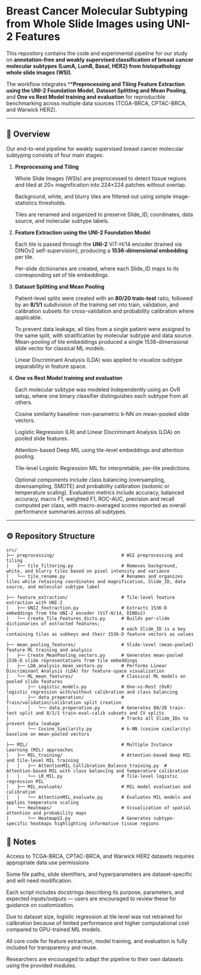 # Breast Cancer Molecular Subtyping from Whole Slide Images using UNI-2 Features

This repository contains the code and experimental pipeline for our study on **annotation-free and weakly supervised classification of breast cancer molecular subtypes (LumA, LumB, Basal, HER2) from histopathology whole slide images (WSI)**. 

The workflow integrates ****Preprocessing and Tiling** **Feature Extraction using the UNI-2 Foundation Model**, **Dataset Splitting and Mean Pooling**, and **One vs Rest Model training and evaluation** for reproducible benchmarking across multiple data sources (TCGA-BRCA, CPTAC-BRCA, and Warwick HER2).

---

## 🧩 Overview

Our end-to-end pipeline for weakly supervised breast cancer molecular subtyping consists of four main stages:

1. **Preprocessing and Tiling**

   Whole Slide Images (WSIs) are preprocessed to detect tissue regions and tiled at 20× magnification into 224×224 patches without overlap.
    
   Background, white, and blurry tiles are filtered out using simple image-statistics thresholds.
   
   Tiles are renamed and organized to preserve Slide_ID, coordinates, data source, and molecular subtype labels.

3. **Feature Extraction using the UNI-2 Foundation Model**
     
   Each tile is passed through the **UNI-2** ViT-H/14 encoder (trained via DINOv2 self-supervision), producing a **1536-dimensional embedding** per tile.
   
   Per-slide dictionaries are created, where each Slide_ID maps to its corresponding set of tile embeddings.

5. **Dataset Splitting and Mean Pooling**

   Patient-level splits were created with an **80/20 train-test** ratio, followed by an **8/1/1** subdivision of the training set into train, validation, and      calibration subsets for cross-validation and probability calibration where applicable.
   
   To prevent data leakage, all tiles from a single patient were assigned to the same split, with stratification by molecular subtype and data source.  
   Mean-pooling of tile embeddings produced a single 1536-dimensional slide vector for classical ML models.
    
   Linear Discriminant Analysis (LDA) was applied to visualize subtype separability in feature space.

   
6. **One vs Rest Model training and evaluation**
   
   Each molecular subtype was modeled independently using an OvR setup, where one binary classifier distinguishes each subtype from all others.

   Cosine similarity baseline: non-parametric k-NN on mean-pooled slide vectors.

   Logistic Regression (LR) and Linear Discriminant Analysis (LDA) on pooled slide features.

   Attention-based Deep MIL using tile-level embeddings and attention pooling.

   Tile-level Logistic Regression MIL for interpretable, per-tile predictions.
  
   Optional components include class balancing (oversampling, downsampling, SMOTE) and probability calibration (isotonic or temperature scaling).
   Evaluation metrics include accuracy, balanced accuracy, macro F1, weighted F1, ROC-AUC, precision and recall computed per class, with macro-averaged scores    reported as overall performance summaries across all subtypes.

---

## ⚙️ Repository Structure

```
src/
├── preprocessing/                         # WSI preprocessing and tiling
│   ├── tile_filtering.py                  # Removes background, white, and blurry tiles based on pixel intensity and variance
│   └── tile_rename.py                     # Renames and organizes tiles while retaining coordinates and magnification, Slide_ID, data source, and molecular subtype label

├── feature_extraction/                    # Tile-level feature extraction with UNI-2
│   ├── UNI2_fextraction.py                # Extracts 1536-D embeddings from the UNI-2 encoder (ViT-H/14, DINOv2)
│   └── Create_Tile_Features_dicts.py      # Builds per-slide dictionaries of extracted features;
│                                          # each Slide_ID is a key containing tiles as subkeys and their 1536-D feature vectors as values

├── mean_pooling_features/                 # Slide-level (mean-pooled) feature ML training and analysis
│   ├── Create_MeanPooling_vectors.py      # Generates mean-pooled 1536-D slide representations from tile embeddings
│   ├── LDA_analysis_mean_vectors.py       # Performs Linear Discriminant Analysis (LDA) for feature-space visualization
│   └── ML_mean_features/                  # Classical ML models on pooled slide features
│       ├── Logistic_models.py             # One-vs-Rest (OvR) logistic regression with/without calibration and class balancing
│       ├── data_preperation/              # Train/validation/calibration split creation
│       │   └── data_preperation.py        # Generates 80/20 train-test split and 8/1/1 train-eval-calib subsets and CV splits
│                                          # Tracks all Slide_IDs to prevent data leakage
│       └── Cosine_Similarity.py           # k-NN (cosine similarity) baseline on mean-pooled vectors

├── MIL/                                   # Multiple Instance Learning (MIL) approaches
│   ├── MIL_training/                      # Attention-based deep MIL and tile-level MIL training
│   │   ├── AttentionMIL_Callibration_Balance_training.py  # Attention-based MIL with class balancing and temperature calibration
│   │   └── LR_MIL.py                      # Tile-level logistic regression MIL
│   ├── MIL_evaluate/                      # MIL model evaluation and calibration
│   │   └── AttentionMIL_evaluate.py       # Evaluates MIL models and applies temperature scaling
│   └── Heatmaps/                          # Visualization of spatial attention and probability maps
│       └── HeatmapV2.py                   # Generates subtype-specific heatmaps highlighting informative tissue regions
```




## 🧠 Notes

Access to TCGA-BRCA, CPTAC-BRCA, and Warwick HER2 datasets requires appropriate data use permissions

Some file paths, slide identifiers, and hyperparameters are dataset-specific and will need modification.

Each script includes docstrings describing its purpose, parameters, and expected inputs/outputs — users are encouraged to review these for guidance on customization.

Due to dataset size, logistic regression at tile level was not retrained for calibration because of limited performance and higher computational cost compared to GPU-trained MIL models.

All core code for feature extraction, model training, and evaluation is fully included for transparency and reuse.

Researchers are encouraged to adapt the pipeline to their own datasets using the provided modules.

